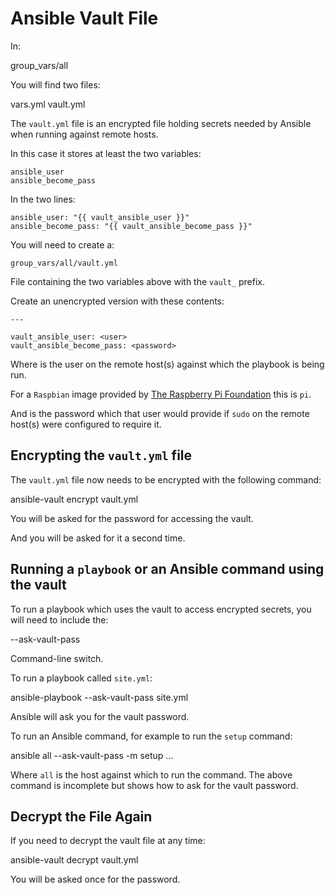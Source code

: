 
# Ansible Vault File

In:

group_vars/all

You will find two files:

vars.yml
vault.yml

The `vault.yml` file is an encrypted file holding secrets needed by
Ansible when running against remote hosts.

In this case it stores at least the two variables:

	ansible_user
	ansible_become_pass

In the two lines:

	ansible_user: "{{ vault_ansible_user }}"
	ansible_become_pass: "{{ vault_ansible_become_pass }}"

You will need to create a:

	group_vars/all/vault.yml

File containing the two variables above with the `vault_` prefix.

Create an unencrypted version with these contents:

```
---

vault_ansible_user: <user>
vault_ansible_become_pass: <password>
```

Where <user> is the user on the remote host(s) against which the
playbook is being run.

For a `Raspbian` image provided by [The Raspberry Pi Foundation][rpi]
this is `pi`.

And <password> is the password which that user would provide if `sudo`
on the remote host(s) were configured to require it.

## Encrypting the `vault.yml` file

The `vault.yml` file now needs to be encrypted with the following
command:

ansible-vault encrypt vault.yml

You will be asked for the password for accessing the vault.

And you will be asked for it a second time.

## Running a `playbook` or an Ansible command using the vault

To run a playbook which uses the vault to access encrypted secrets,
you will need to include the:

--ask-vault-pass

Command-line switch.

To run a playbook called `site.yml`:

ansible-playbook --ask-vault-pass site.yml

Ansible will ask you for the vault password.

To run an Ansible command, for example to run the `setup` command:

ansible all --ask-vault-pass -m setup ...

Where `all` is the host against which to run the command. The above
command is incomplete but shows how to ask for the vault password.

## Decrypt the File Again

If you need to decrypt the vault file at any time:

ansible-vault decrypt vault.yml

You will be asked once for the password.

[rpi]: https://www.raspberrypi.org/



